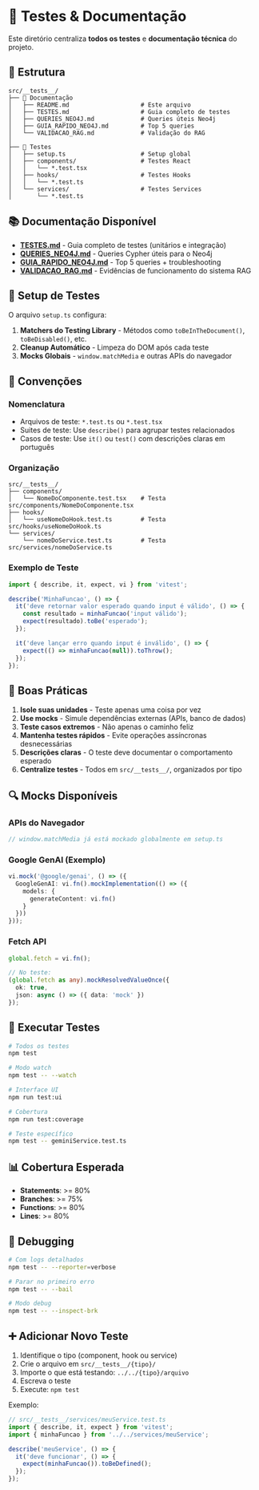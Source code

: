 # 🧪 Testes & Documentação

Este diretório centraliza **todos os testes** e **documentação técnica** do projeto.

## 📁 Estrutura

```
src/__tests__/
├── 📄 Documentação
│   ├── README.md                    # Este arquivo
│   ├── TESTES.md                    # Guia completo de testes
│   ├── QUERIES_NEO4J.md             # Queries úteis Neo4j
│   ├── GUIA_RAPIDO_NEO4J.md         # Top 5 queries
│   └── VALIDACAO_RAG.md             # Validação do RAG
│
├── 🧪 Testes
│   ├── setup.ts                     # Setup global
│   ├── components/                  # Testes React
│   │   └── *.test.tsx
│   ├── hooks/                       # Testes Hooks
│   │   └── *.test.ts
│   └── services/                    # Testes Services
│       └── *.test.ts
```

## 📚 Documentação Disponível

- **[TESTES.md](TESTES.md)** - Guia completo de testes (unitários e integração)
- **[QUERIES_NEO4J.md](QUERIES_NEO4J.md)** - Queries Cypher úteis para o Neo4j
- **[GUIA_RAPIDO_NEO4J.md](GUIA_RAPIDO_NEO4J.md)** - Top 5 queries + troubleshooting
- **[VALIDACAO_RAG.md](VALIDACAO_RAG.md)** - Evidências de funcionamento do sistema RAG

## 🔧 Setup de Testes

O arquivo `setup.ts` configura:

1. **Matchers do Testing Library** - Métodos como `toBeInTheDocument()`, `toBeDisabled()`, etc.
2. **Cleanup Automático** - Limpeza do DOM após cada teste
3. **Mocks Globais** - `window.matchMedia` e outras APIs do navegador

## 📝 Convenções

### Nomenclatura

- Arquivos de teste: `*.test.ts` ou `*.test.tsx`
- Suites de teste: Use `describe()` para agrupar testes relacionados
- Casos de teste: Use `it()` ou `test()` com descrições claras em português

### Organização

```
src/__tests__/
├── components/
│   └── NomeDoComponente.test.tsx    # Testa src/components/NomeDoComponente.tsx
├── hooks/
│   └── useNomeDoHook.test.ts        # Testa src/hooks/useNomeDoHook.ts
└── services/
    └── nomeDoService.test.ts        # Testa src/services/nomeDoService.ts
```

### Exemplo de Teste

```typescript
import { describe, it, expect, vi } from 'vitest';

describe('MinhaFuncao', () => {
  it('deve retornar valor esperado quando input é válido', () => {
    const resultado = minhaFuncao('input válido');
    expect(resultado).toBe('esperado');
  });

  it('deve lançar erro quando input é inválido', () => {
    expect(() => minhaFuncao(null)).toThrow();
  });
});
```

## 🎯 Boas Práticas

1. **Isole suas unidades** - Teste apenas uma coisa por vez
2. **Use mocks** - Simule dependências externas (APIs, banco de dados)
3. **Teste casos extremos** - Não apenas o caminho feliz
4. **Mantenha testes rápidos** - Evite operações assíncronas desnecessárias
5. **Descrições claras** - O teste deve documentar o comportamento esperado
6. **Centralize testes** - Todos em `src/__tests__/`, organizados por tipo

## 🔍 Mocks Disponíveis

### APIs do Navegador

```typescript
// window.matchMedia já está mockado globalmente em setup.ts
```

### Google GenAI (Exemplo)

```typescript
vi.mock('@google/genai', () => ({
  GoogleGenAI: vi.fn().mockImplementation(() => ({
    models: {
      generateContent: vi.fn()
    }
  }))
}));
```

### Fetch API

```typescript
global.fetch = vi.fn();

// No teste:
(global.fetch as any).mockResolvedValueOnce({
  ok: true,
  json: async () => ({ data: 'mock' })
});
```

## 🚀 Executar Testes

```bash
# Todos os testes
npm test

# Modo watch
npm test -- --watch

# Interface UI
npm run test:ui

# Cobertura
npm run test:coverage

# Teste específico
npm test -- geminiService.test.ts
```

## 📊 Cobertura Esperada

- **Statements**: >= 80%
- **Branches**: >= 75%  
- **Functions**: >= 80%
- **Lines**: >= 80%

## 🐛 Debugging

```bash
# Com logs detalhados
npm test -- --reporter=verbose

# Parar no primeiro erro
npm test -- --bail

# Modo debug
npm test -- --inspect-brk
```

## ➕ Adicionar Novo Teste

1. Identifique o tipo (component, hook ou service)
2. Crie o arquivo em `src/__tests__/{tipo}/`
3. Importe o que está testando: `../../{tipo}/arquivo`
4. Escreva o teste
5. Execute: `npm test`

Exemplo:
```typescript
// src/__tests__/services/meuService.test.ts
import { describe, it, expect } from 'vitest';
import { minhaFuncao } from '../../services/meuService';

describe('meuService', () => {
  it('deve funcionar', () => {
    expect(minhaFuncao()).toBeDefined();
  });
});
```

